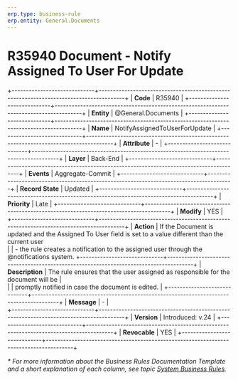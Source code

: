 ```yaml
---
erp.type: business-rule
erp.entity: General.Documents
---
```


# R35940 Document - Notify Assigned To User For Update
+-----------------------------+---------------------------------------------------------------------------------------+
| **Code**                    | R35940                                                                                |
+-----------------------------+---------------------------------------------------------------------------------------+
| **Entity**                  | @General.Documents                                                                    |
+-----------------------------+---------------------------------------------------------------------------------------+
| **Name**                    | NotifyAssignedToUserForUpdate                                                         |
+-----------------------------+---------------------------------------------------------------------------------------+
| **Attribute**               | \-                                                                                    |
+-----------------------------+---------------------------------------------------------------------------------------+
| **Layer**                   | Back-End                                                                              |
+-----------------------------+---------------------------------------------------------------------------------------+
| **Events**                  | Aggregate-Commit                                                                      |
+-----------------------------+---------------------------------------------------------------------------------------+
| **Record State**            | Updated                                                                               |
+-----------------------------+---------------------------------------------------------------------------------------+
| **Priority**                | Late                                                                                  |
+-----------------------------+---------------------------------------------------------------------------------------+
| **Modify**                  | YES                                                                                   |
+-----------------------------+---------------------------------------------------------------------------------------+
| **Action**                  | If the Document is updated and the Assigned To User field is set to a value different than the current user      
|                             | \- the rule creates a notification to the assigned user through the @notifications system. 
+-----------------------------+---------------------------------------------------------------------------------------+
| **Description**             | The rule ensures that the user assigned as responsible for the document will be       |     
|                             | promptly notified in case the document is edited.                                     |
+-----------------------------+---------------------------------------------------------------------------------------+
| **Message**                 | \-                                                                                    |                         
+-----------------------------+---------------------------------------------------------------------------------------+
| **Version**                 | Introduced: v.24                                                                      |
+-----------------------------+---------------------------------------------------------------------------------------+
| **Revocable**               | YES                                                                                   |
+-----------------------------+---------------------------------------------------------------------------------------+

*\* For more information about the Business Rules Documentation Template and a short explanation of each column, see
topic [System Business Rules](../templates/template-description-system-business-rules.md).*
